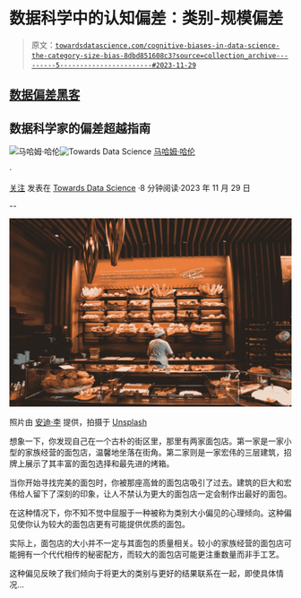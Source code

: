 # 数据科学中的认知偏差：类别-规模偏差

> 原文：[`towardsdatascience.com/cognitive-biases-in-data-science-the-category-size-bias-8dbd851608c3?source=collection_archive---------5-----------------------#2023-11-29`](https://towardsdatascience.com/cognitive-biases-in-data-science-the-category-size-bias-8dbd851608c3?source=collection_archive---------5-----------------------#2023-11-29)

## [数据偏差黑客](https://towardsdatascience.com/tagged/data-cognitive-bias)

## 数据科学家的偏差超越指南

[](https://medium.com/@MahamsMultiverse?source=post_page-----8dbd851608c3--------------------------------)![马哈姆·哈伦](https://medium.com/@MahamsMultiverse?source=post_page-----8dbd851608c3--------------------------------)[](https://towardsdatascience.com/?source=post_page-----8dbd851608c3--------------------------------)![Towards Data Science](https://towardsdatascience.com/?source=post_page-----8dbd851608c3--------------------------------) [马哈姆·哈伦](https://medium.com/@MahamsMultiverse?source=post_page-----8dbd851608c3--------------------------------)

·

[关注](https://medium.com/m/signin?actionUrl=https%3A%2F%2Fmedium.com%2F_%2Fsubscribe%2Fuser%2F398c9514a58b&operation=register&redirect=https%3A%2F%2Ftowardsdatascience.com%2Fcognitive-biases-in-data-science-the-category-size-bias-8dbd851608c3&user=Maham+Haroon&userId=398c9514a58b&source=post_page-398c9514a58b----8dbd851608c3---------------------post_header-----------) 发表在 [Towards Data Science](https://towardsdatascience.com/?source=post_page-----8dbd851608c3--------------------------------) ·8 分钟阅读·2023 年 11 月 29 日[](https://medium.com/m/signin?actionUrl=https%3A%2F%2Fmedium.com%2F_%2Fvote%2Ftowards-data-science%2F8dbd851608c3&operation=register&redirect=https%3A%2F%2Ftowardsdatascience.com%2Fcognitive-biases-in-data-science-the-category-size-bias-8dbd851608c3&user=Maham+Haroon&userId=398c9514a58b&source=-----8dbd851608c3---------------------clap_footer-----------)

--

[](https://medium.com/m/signin?actionUrl=https%3A%2F%2Fmedium.com%2F_%2Fbookmark%2Fp%2F8dbd851608c3&operation=register&redirect=https%3A%2F%2Ftowardsdatascience.com%2Fcognitive-biases-in-data-science-the-category-size-bias-8dbd851608c3&source=-----8dbd851608c3---------------------bookmark_footer-----------)![](img/eee2dc275bfeecb4dd134047e6cab03f.png)

照片由 [安迪·李](https://unsplash.com/@andylid0?utm_content=creditCopyText&utm_medium=referral&utm_source=unsplash) 提供，拍摄于 [Unsplash](https://unsplash.com/photos/man-in-white-dress-shirt-standing-in-front-of-brown-wooden-shelf-RndRFJ1v1kk?utm_content=creditCopyText&utm_medium=referral&utm_source=unsplash)

想象一下，你发现自己在一个古朴的街区里，那里有两家面包店。第一家是一家小型的家族经营的面包店，温馨地坐落在街角。第二家则是一家宏伟的三层建筑，招牌上展示了其丰富的面包选择和最先进的烤箱。

当你开始寻找完美的面包时，你被那座高耸的面包店吸引了过去。建筑的巨大和宏伟给人留下了深刻的印象，让人不禁认为更大的面包店一定会制作出最好的面包。

在这种情况下，你不知不觉中屈服于一种被称为类别大小偏见的心理倾向。这种偏见使你认为较大的面包店更有可能提供优质的面包。

实际上，面包店的大小并不一定与其面包的质量相关。较小的家族经营的面包店可能拥有一个代代相传的秘密配方，而较大的面包店可能更注重数量而非手工艺。

这种偏见反映了我们倾向于将更大的类别与更好的结果联系在一起，即使具体情况…
